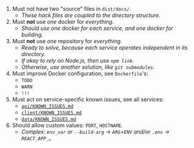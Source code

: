 1. Must not have two "source" files in `dist/docs/`.
    - _These hack files are coupled to the directory structure._
2. Must **not** use _one_ docker for _everything_.
    - _Should use one docker for each service, and one docker for building._
3. Must **not** use _one_ repository for _everything_.
    - _Ready to solve, because each service operates independent in its directory._
    - _If okay to rely on Node.js, then use `npm link`._
    - _Otherwise, use another solution, like `git submodules`._
4. Must improve Docker configuration, see `Dockerfile`'s:
    - `TODO`
    - `WARN`
    - `!!!`
5. Must act on service-specific known issues, see all services:
    - [`api/KNOWN_ISSUES.md`](./api/KNOWN_ISSUES.md)
    - [`client/KNOWN_ISSUES.md`](./client/KNOWN_ISSUES.md)
    - [`data/KNOWN_ISSUES.md`](./data/KNOWN_ISSUES.md)
6. Should allow custom values: `PORT`, `HOSTNAME`.
    - _Complex: `env_var` or `--build-arg` → `ARG`+`ENV` and/or `.env` → `REACT_APP_…`_
